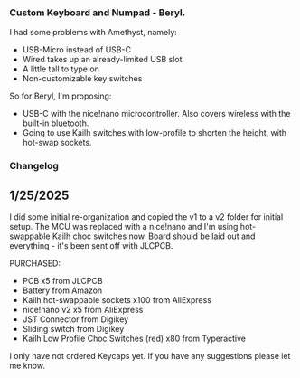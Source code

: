 ### Custom Keyboard and Numpad - Beryl.
I had some problems with Amethyst, namely:
- USB-Micro instead of USB-C
- Wired takes up an already-limited USB slot
- A little tall to type on
- Non-customizable key switches

So for Beryl, I'm proposing:
- USB-C with the nice!nano microcontroller. Also covers wireless with the built-in bluetooth.
- Going to use Kailh switches with low-profile to shorten the height, with hot-swap sockets.  

### Changelog
## 1/25/2025
I did some initial re-organization and copied the v1 to a v2 folder for initial setup. The MCU was replaced with a nice!nano and I'm using hot-swappable Kailh choc switches now.
Board should be laid out and everything - it's been sent off with JLCPCB.

PURCHASED:
- PCB x5 from JLCPCB
- Battery from Amazon
- Kailh hot-swappable sockets x100 from AliExpress
- nice!nano v2 x5 from AliExpress
- JST Connector from Digikey
- Sliding switch from Digikey
- Kailh Low Profile Choc Switches (red) x80 from Typeractive

I only have not ordered Keycaps yet. If you have any suggestions please let me know.
